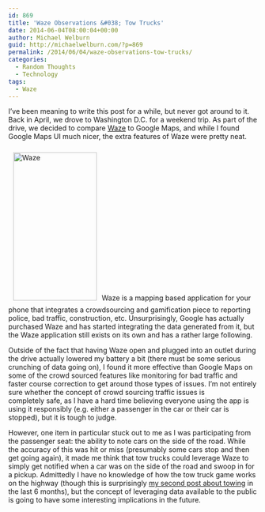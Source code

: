 ```yaml
---
id: 869
title: 'Waze Observations &#038; Tow Trucks'
date: 2014-06-04T08:00:04+00:00
author: Michael Welburn
guid: http://michaelwelburn.com/?p=869
permalink: /2014/06/04/waze-observations-tow-trucks/
categories:
  - Random Thoughts
  - Technology
tags:
  - Waze
---
```

I&#8217;ve been meaning to write this post for a while, but never got around to it. Back in April, we drove to Washington D.C. for a weekend trip. As part of the drive, we decided to compare <a title="Waze" href="https://www.waze.com/" target="_blank">Waze</a> to Google Maps, and while I found Google Maps UI much nicer, the extra features of Waze were pretty neat.

<!--more-->

<img class="alignright wp-image-921 size-medium" style="padding: 10px;" src="http://michaelwelburn.com/wp-content/uploads/2014/05/image-169x300.png" alt="Waze" width="169" height="300" srcset="http://michaelwelburn.com/wp-content/uploads/2014/05/image-169x300.png 169w, http://michaelwelburn.com/wp-content/uploads/2014/05/image-576x1024.png 576w, http://michaelwelburn.com/wp-content/uploads/2014/05/image.png 640w" sizes="(max-width: 169px) 100vw, 169px" />Waze is a mapping based application for your phone that integrates a crowdsourcing and gamification piece to reporting police, bad traffic, construction, etc. Unsurprisingly, Google has actually purchased Waze and has started integrating the data generated from it, but the Waze application still exists on its own and has a rather large following.

Outside of the fact that having Waze open and plugged into an outlet during the drive actually lowered my battery a bit (there must be some serious crunching of data going on), I found it more effective than Google Maps on some of the crowd sourced features like monitoring for bad traffic and faster course correction to get around those types of issues. I&#8217;m not entirely sure whether the concept of crowd sourcing traffic issues is completely safe, as I have a hard time believing everyone using the app is using it responsibly (e.g. either a passenger in the car or their car is stopped), but it is tough to judge.

However, one item in particular stuck out to me as I was participating from the passenger seat: the ability to note cars on the side of the road. While the accuracy of this was hit or miss (presumably some cars stop and then get going again), it made me think that tow trucks could leverage Waze to simply get notified when a car was on the side of the road and swoop in for a pickup. Admittedly I have no knowledge of how the tow truck game works on the highway (though this is surprisingly <a title="Towing 2.0: The Future of the Industry" href="http://michaelwelburn.com/2013/12/30/towing-2-0-the-future-of-the-industry/" target="_blank">my second post about towing</a> in the last 6 months), but the concept of leveraging data available to the public is going to have some interesting implications in the future.
